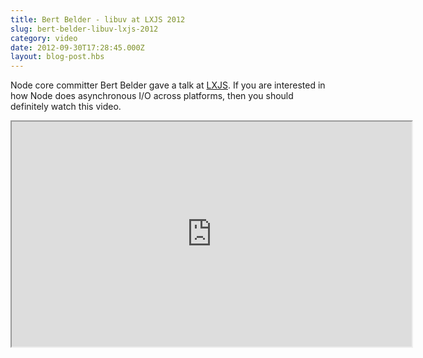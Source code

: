 ```yaml
---
title: Bert Belder - libuv at LXJS 2012
slug: bert-belder-libuv-lxjs-2012
category: video
date: 2012-09-30T17:28:45.000Z
layout: blog-post.hbs
---
```


Node core committer Bert Belder gave a talk at
[LXJS](http://2012.lxjs.org/).  If you are interested in how Node does
asynchronous I/O across platforms, then you should definitely watch
this video.

<iframe width="640" height="360" src="https://www.youtube.com/embed/nGn60vDSxQ4" allowfullscreen></iframe>
